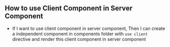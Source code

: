 ## How to use Client Component in Server Component

- If I want to use client component in server component, Then I can create a independent component in components folder with `use client` directive and render this client component in server component
